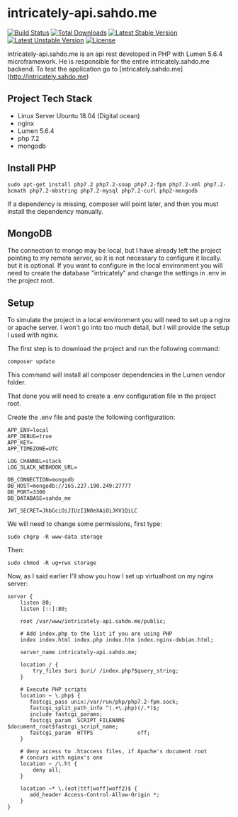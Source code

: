 # intricately-api.sahdo.me

[![Build Status](https://travis-ci.org/laravel/lumen-framework.svg)](https://travis-ci.org/laravel/lumen-framework)
[![Total Downloads](https://poser.pugx.org/laravel/lumen-framework/d/total.svg)](https://packagist.org/packages/laravel/lumen-framework)
[![Latest Stable Version](https://poser.pugx.org/laravel/lumen-framework/v/stable.svg)](https://packagist.org/packages/laravel/lumen-framework)
[![Latest Unstable Version](https://poser.pugx.org/laravel/lumen-framework/v/unstable.svg)](https://packagist.org/packages/laravel/lumen-framework)
[![License](https://poser.pugx.org/laravel/lumen-framework/license.svg)](https://packagist.org/packages/laravel/lumen-framework)

intricately-api.sahdo.me is an api rest developed in PHP with Lumen 5.6.4 microframework. He is responsible for the entire intricately.sahdo.me backend.
To test the application go to [intricately.sahdo.me] (http://intricately.sahdo.me)

## Project Tech Stack 

- Linux Server Ubuntu 18.04 (Digital ocean)
- nginx
- Lumen 5.6.4
- php 7.2
- mongodb

## Install PHP

    sudo apt-get install php7.2 php7.2-soap php7.2-fpm php7.2-xml php7.2-bcmath php7.2-mbstring php7.2-mysql php7.2-curl php2-mongodb

If a dependency is missing, composer will point later, and then you must install the dependency manually.

## MongoDB

The connection to mongo may be local, but I have already left the project pointing to my remote server, so it is not necessary to configure it locally. but it is optional. If you want to configure in the local environment you will need to create the database "intricately" and change the settings in .env in the project root.

## Setup

To simulate the project in a local environment you will need to set up a nginx or apache server. I won't go into too much detail, but I will provide the setup I used with nginx.

The first step is to download the project and run the following command:

    composer update
        
This command will install all composer dependencies in the Lumen vendor folder.

That done you will need to create a .env configuration file in the project root.

Create the .env file and paste the following configuration:

    APP_ENV=local
    APP_DEBUG=true
    APP_KEY=
    APP_TIMEZONE=UTC
    
    LOG_CHANNEL=stack
    LOG_SLACK_WEBHOOK_URL=
    
    DB_CONNECTION=mongodb
    DB_HOST=mongodb://165.227.190.249:27777
    DB_PORT=3306
    DB_DATABASE=sahdo_me
    
    JWT_SECRET=JhbGciOiJIUzI1N0eXAiOiJKV1QiLC
    
We will need to change some permissions, first type:
    
    sudo chgrp -R www-data storage

Then:

    sudo chmod -R ug+rwx storage
                  
Now, as I said earlier I'll show you how I set up virtualhost on my nginx server:

    server {
        listen 80;
        listen [::]:80;
    
        root /var/www/intricately-api.sahdo.me/public;
    
        # Add index.php to the list if you are using PHP
        index index.html index.php index.htm index.nginx-debian.html;
    
        server_name intricately-api.sahdo.me;
    
        location / {
            try_files $uri $uri/ /index.php?$query_string;
        }
    
        # Execute PHP scripts
        location ~ \.php$ {
           fastcgi_pass unix:/var/run/php/php7.2-fpm.sock;
           fastcgi_split_path_info ^(.+\.php)(/.*)$;
           include fastcgi_params;
           fastcgi_param  SCRIPT_FILENAME    $document_root$fastcgi_script_name;
           fastcgi_param  HTTPS              off;
        }
    
        # deny access to .htaccess files, if Apache's document root
        # concurs with nginx's one
        location ~ /\.ht {
            deny all;
        }
    
        location ~* \.(eot|ttf|woff|woff2)$ {
           add_header Access-Control-Allow-Origin *;
        }
    }
    
